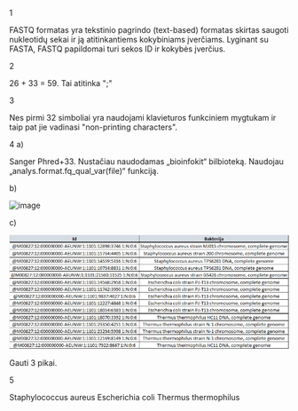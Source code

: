 1


FASTQ formatas yra tekstinio pagrindo (text-based) formatas skirtas saugoti nukleotidų sekai ir ją atitinkantiems kokybiniams įverčiams. Lyginant su FASTA, FASTQ papildomai turi sekos ID ir kokybės įverčius.

2


26 + 33 = 59. Tai atitinka ";"

3


Nes pirmi 32 simboliai yra naudojami klavieturos funkciniem mygtukam ir taip pat jie vadinasi "non-printing characters".

4
a)

Sanger Phred+33.
Nustačiau naudodamas „bioinfokit“ bilbioteką. Naudojau „analys.format.fq_qual_var(file)“ funkciją.

b)


![image](https://user-images.githubusercontent.com/26093035/144474820-1cc1a430-41a1-4e8e-87fd-6a87070f7818.png)


c)


![image](https://raw.githubusercontent.com/domukas44/BioInformatics/master/3%20uzduotis/4c.png)

Gauti 3 pikai.

5


Staphylococcus aureus
Escherichia coli
Thermus thermophilus

